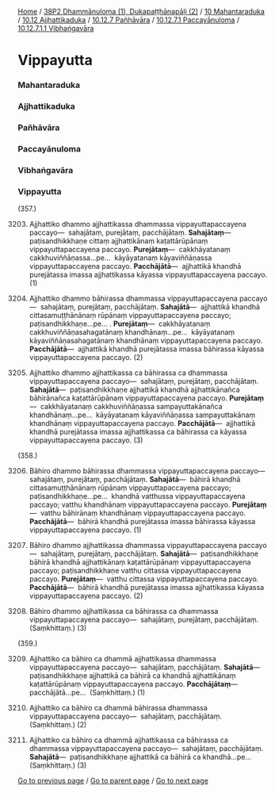 
[Home](/) / [38P2 Dhammānuloma (1), Dukapaṭṭhānapāḷi (2)](/tipitaka/38P2.md) / [10 Mahantaraduka](/tipitaka/38P2/10.md) / [10.12 Ajjhattikaduka](/tipitaka/38P2/10/10.12.md) / [10.12.7 Pañhāvāra](/tipitaka/38P2/10/10.12/10.12.7.md) / [10.12.7.1 Paccayānuloma](/tipitaka/38P2/10/10.12/10.12.7/10.12.7.1.md) / [10.12.7.1.1 Vibhaṅgavāra](/tipitaka/38P2/10/10.12/10.12.7/10.12.7.1/10.12.7.1.1.md)

# Vippayutta

### Mahantaraduka

### Ajjhattikaduka

### Pañhāvāra

### Paccayānuloma

### Vibhaṅgavāra

### Vippayutta

(357.)

3203. Ajjhattiko dhammo ajjhattikassa dhammassa vippayuttapaccayena paccayo—  sahajātaṃ, purejātaṃ, pacchājātaṃ. **Sahajātaṃ**—  paṭisandhikkhaṇe cittaṃ ajjhattikānaṃ kaṭattārūpānaṃ vippayuttapaccayena paccayo. **Purejātaṃ**—  cakkhāyatanaṃ cakkhuviññāṇassa…pe…  kāyāyatanaṃ kāyaviññāṇassa vippayuttapaccayena paccayo. **Pacchājātā**—  ajjhattikā khandhā purejātassa imassa ajjhattikassa kāyassa vippayuttapaccayena paccayo. (1)

3204. Ajjhattiko dhammo bāhirassa dhammassa vippayuttapaccayena paccayo—  sahajātaṃ, purejātaṃ, pacchājātaṃ. **Sahajātā**—  ajjhattikā khandhā cittasamuṭṭhānānaṃ rūpānaṃ vippayuttapaccayena paccayo; paṭisandhikkhaṇe…pe… . **Purejātaṃ**—  cakkhāyatanaṃ cakkhuviññāṇasahagatānaṃ khandhānaṃ…pe…  kāyāyatanaṃ kāyaviññāṇasahagatānaṃ khandhānaṃ vippayuttapaccayena paccayo. **Pacchājātā**—  ajjhattikā khandhā purejātassa imassa bāhirassa kāyassa vippayuttapaccayena paccayo. (2)

3205. Ajjhattiko dhammo ajjhattikassa ca bāhirassa ca dhammassa vippayuttapaccayena paccayo—  sahajātaṃ, purejātaṃ, pacchājātaṃ. **Sahajātā**—  paṭisandhikkhaṇe ajjhattikā khandhā ajjhattikānañca bāhirānañca kaṭattārūpānaṃ vippayuttapaccayena paccayo. **Purejātaṃ**—  cakkhāyatanaṃ cakkhuviññāṇassa sampayuttakānañca khandhānaṃ…pe…  kāyāyatanaṃ kāyaviññāṇassa sampayuttakānaṃ khandhānaṃ vippayuttapaccayena paccayo. **Pacchājātā**—  ajjhattikā khandhā purejātassa imassa ajjhattikassa ca bāhirassa ca kāyassa vippayuttapaccayena paccayo. (3)

(358.)

3206. Bāhiro dhammo bāhirassa dhammassa vippayuttapaccayena paccayo—  sahajātaṃ, purejātaṃ, pacchājātaṃ. **Sahajātā**—  bāhirā khandhā cittasamuṭṭhānānaṃ rūpānaṃ vippayuttapaccayena paccayo; paṭisandhikkhaṇe…pe…  khandhā vatthussa vippayuttapaccayena paccayo; vatthu khandhānaṃ vippayuttapaccayena paccayo. **Purejātaṃ**—  vatthu bāhirānaṃ khandhānaṃ vippayuttapaccayena paccayo. **Pacchājātā**—  bāhirā khandhā purejātassa imassa bāhirassa kāyassa vippayuttapaccayena paccayo. (1)

3207. Bāhiro dhammo ajjhattikassa dhammassa vippayuttapaccayena paccayo—  sahajātaṃ, purejātaṃ, pacchājātaṃ. **Sahajātā**—  paṭisandhikkhaṇe bāhirā khandhā ajjhattikānaṃ kaṭattārūpānaṃ vippayuttapaccayena paccayo; paṭisandhikkhaṇe vatthu cittassa vippayuttapaccayena paccayo. **Purejātaṃ**—  vatthu cittassa vippayuttapaccayena paccayo. **Pacchājātā**—  bāhirā khandhā purejātassa imassa ajjhattikassa kāyassa vippayuttapaccayena paccayo. (2)

3208. Bāhiro dhammo ajjhattikassa ca bāhirassa ca dhammassa vippayuttapaccayena paccayo—  sahajātaṃ, purejātaṃ, pacchājātaṃ. (Saṃkhittaṃ.) (3)

(359.)

3209. Ajjhattiko ca bāhiro ca dhammā ajjhattikassa dhammassa vippayuttapaccayena paccayo—  sahajātaṃ, pacchājātaṃ. **Sahajātā**—  paṭisandhikkhaṇe ajjhattikā ca bāhirā ca khandhā ajjhattikānaṃ kaṭattārūpānaṃ vippayuttapaccayena paccayo. **Pacchājātaṃ**—  pacchājātā…pe…  (Saṃkhittaṃ.) (1)

3210. Ajjhattiko ca bāhiro ca dhammā bāhirassa dhammassa vippayuttapaccayena paccayo—  sahajātaṃ, pacchājātaṃ. (Saṃkhittaṃ.) (2)

3211. Ajjhattiko ca bāhiro ca dhammā ajjhattikassa ca bāhirassa ca dhammassa vippayuttapaccayena paccayo—  sahajātaṃ, pacchājātaṃ. **Sahajātā**—  paṭisandhikkhaṇe ajjhattikā ca bāhirā ca khandhā…pe…  (Saṃkhittaṃ.) (3)

[Go to previous page](/tipitaka/38P2/10/10.12/10.12.7/10.12.7.1/10.12.7.1.1/Jhanadi.md) / [Go to parent page](/tipitaka/38P2/10/10.12/10.12.7/10.12.7.1/10.12.7.1.1.md) / [Go to next page](/tipitaka/38P2/10/10.12/10.12.7/10.12.7.1/10.12.7.1.1/Atthyadi.md)


